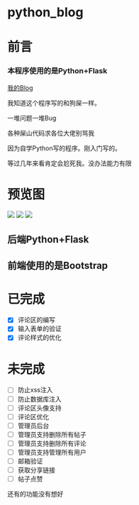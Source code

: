 # python_blog

# 前言

### 本程序使用的是Python+Flask 
[我的Blog](https://isay.life)

我知道这个程序写的和狗屎一样。

一堆问题一堆Bug

各种屎山代码求各位大佬别骂我

因为自学Python写的程序。刚入门写的。

等过几年来看肯定会尬死我。没办法能力有限
# 预览图

![](https://github.com/isaylife/python_blog/blob/master/images/1.jpg)
![](https://github.com/isaylife/python_blog/blob/master/images/2.jpg)
![](https://github.com/isaylife/python_blog/blob/master/images/3.jpg)
## 后端Python+Flask
## 前端使用的是Bootstrap 

#   已完成
- [x] 评论区的编写
- [x] 输入表单的验证
- [x] 评论样式的优化
# 未完成
- [ ] 防止xss注入
- [ ] 防止数据库注入
- [ ] 评论区头像支持
- [ ] 评论区优化
- [ ] 管理员后台
- [ ] 管理员支持删除所有帖子
- [ ] 管理员支持删除所有评论
- [ ] 管理员支持管理所有用户
- [ ] 邮箱验证
- [ ] 获取分享链接
- [ ] 帖子点赞

还有的功能没有想好